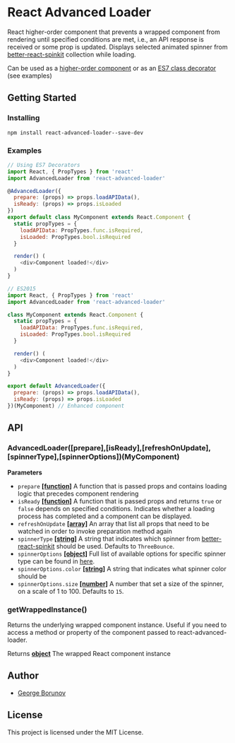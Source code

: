 # React Advanced Loader

React higher-order component that prevents a wrapped component from rendering until specified conditions are met, i.e., an API response is received or some prop is updated.
Displays selected animated spinner from [better-react-spinkit](https://github.com/bentatum/better-react-spinkit) collection while loading.

Can be used as a
[higher-order component](http://babeljs.io/blog/2015/06/07/react-on-es6-plus/#property-initializers)
or as an [ES7 class decorator](https://github.com/wycats/javascript-decorators)
(see examples)


## Getting Started

### Installing

```
npm install react-advanced-loader--save-dev
```

### Examples

```javascript
// Using ES7 Decorators
import React, { PropTypes } from 'react'
import AdvancedLoader from 'react-advanced-loader'

@AdvancedLoader({
  prepare: (props) => props.loadAPIData(),
  isReady: (props) => props.isLoaded
})
export default class MyComponent extends React.Component {
  static propTypes = {
    loadAPIData: PropTypes.func.isRequired,
    isLoaded: PropTypes.bool.isRequired
  }

  render() (
    <div>Component loaded!</div>
  )
}
```

```javascript
// ES2015
import React, { PropTypes } from 'react'
import AdvancedLoader from 'react-advanced-loader'

class MyComponent extends React.Component {
  static propTypes = {
    loadAPIData: PropTypes.func.isRequired,
    isLoaded: PropTypes.bool.isRequired
  }

  render() (
    <div>Component loaded!</div>
  )
}

export default AdvancedLoader({
  prepare: (props) => props.loadAPIData(),
  isReady: (props) => props.isLoaded
})(MyComponent) // Enhanced component
```

## API

### AdvancedLoader([prepare],[isReady],[refreshOnUpdate],[spinnerType],[spinnerOptions])(MyComponent)

**Parameters**

-   `prepare` **[[function]](https://developer.mozilla.org/en-US/docs/Web/JavaScript/Reference/Statements/function)** A function that is passed props and contains loading logic that precedes component rendering
-   `isReady` **[[function]](https://developer.mozilla.org/en-US/docs/Web/JavaScript/Reference/Statements/function)** A function that is passed props and returns `true` or `false` depends on specified conditions. Indicates whether a loading process has completed and a component can be displayed.
-   `refreshOnUpdate` **[[array]](https://developer.mozilla.org/en-US/docs/Web/JavaScript/Reference/Global_Objects/Array)** An array that list all props that need to be watched in order to invoke preparation method again
-   `spinnerType` **[[string]](https://developer.mozilla.org/en-US/docs/Web/JavaScript/Reference/Global_Objects/String)** A string that indicates which spinner from [better-react-spinkit](http://better-react-spinkit.benjamintatum.com/) should be used. Defaults to `ThreeBounce`.
-   `spinnerOptions` **[[object]](https://developer.mozilla.org/en-US/docs/Web/JavaScript/Reference/Global_Objects/Object)** Full list of available options for specific spinner type can be found in [here](http://better-react-spinkit.benjamintatum.com/).
  -   `spinnerOptions.color` **[[string]](https://developer.mozilla.org/en-US/docs/Web/JavaScript/Reference/Global_Objects/String)** A string that indicates what spinner color should be 
  -   `spinnerOptions.size` **[[number]](https://developer.mozilla.org/en-US/docs/Web/JavaScript/Reference/Global_Objects/Number)** A number that set a size of the spinner, on a scale of 1 to 100. Defaults to `15`.

### getWrappedInstance()

Returns the underlying wrapped component instance.
Useful if you need to access a method or property of the component
passed to react-advanced-loader. 

Returns **[object](https://developer.mozilla.org/en-US/docs/Web/JavaScript/Reference/Global_Objects/Object)** The wrapped React component instance

## Author

* [George Borunov](https://github.com/yborunov)

## License

This project is licensed under the MIT License.
